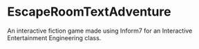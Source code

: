# EscapeRoomTextAdventure
An interactive fiction game made using Inform7 for an Interactive Entertainment Engineering class.
